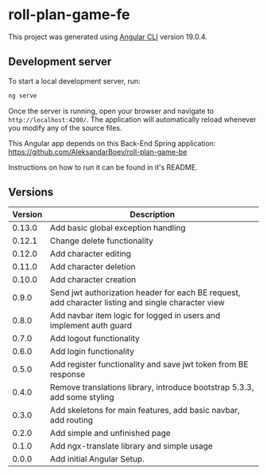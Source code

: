 # roll-plan-game-fe

This project was generated using [Angular CLI](https://github.com/angular/angular-cli) version 19.0.4.

## Development server

To start a local development server, run:

```bash
ng serve
```

Once the server is running, open your browser and navigate to `http://localhost:4200/`. The application will automatically reload whenever you modify any of the source files.

This Angular app depends on this Back-End Spring application: https://github.com/AleksandarBoev/roll-plan-game-be

Instructions on how to run it can be found in it's README.

## Versions

| Version | Description                                                                                        |
|---------|----------------------------------------------------------------------------------------------------|
| 0.13.0  | Add basic global exception handling                                                                |
| 0.12.1  | Change delete functionality                                                                        |
| 0.12.0  | Add character editing                                                                              |
| 0.11.0  | Add character deletion                                                                             |
| 0.10.0  | Add character creation                                                                             |
| 0.9.0   | Send jwt authorization header for each BE request, add character listing and single character view |
| 0.8.0   | Add navbar item logic for logged in users and implement auth guard                                 |
| 0.7.0   | Add logout functionality                                                                           |
| 0.6.0   | Add login functionality                                                                            |
| 0.5.0   | Add register functionality and save jwt token from BE response                                     |
| 0.4.0   | Remove translations library, introduce bootstrap 5.3.3, add some styling                           |
| 0.3.0   | Add skeletons for main features, add basic navbar, add routing                                     |
| 0.2.0   | Add simple and unfinished page                                                                     |
| 0.1.0   | Add ngx-translate library and simple usage                                                         |
| 0.0.0   | Add initial Angular Setup.                                                                         |
